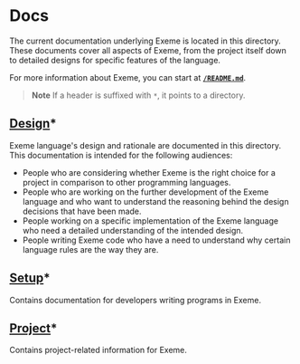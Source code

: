 <!-- Part of the Exeme language project, under the MIT license. See '/LICENSE' for license information. SPDX-License-Identifier: MIT License. -->

# Docs

The current documentation underlying Exeme is located in this directory. These documents cover all aspects of Exeme, from the project itself down to detailed designs for specific features of the language.

For more information about Exeme, you can start at [**`/README.md`**](../).

> **Note** If a header is suffixed with `*`, it points to a directory.

## [Design](design/)*

Exeme language's design and rationale are documented in this directory. This documentation is intended for the following audiences:

* People who are considering whether Exeme is the right choice for a project in comparison to other programming languages.
* People who are working on the further development of the Exeme language and who want to understand the reasoning behind the design decisions that have been made.
* People working on a specific implementation of the Exeme language who need a detailed understanding of the intended design.
* People writing Exeme code who have a need to understand why certain language rules are the way they are.

## [Setup](setup/)*

Contains documentation for developers writing programs in Exeme.

## [Project](project/)*

Contains project-related information for Exeme.